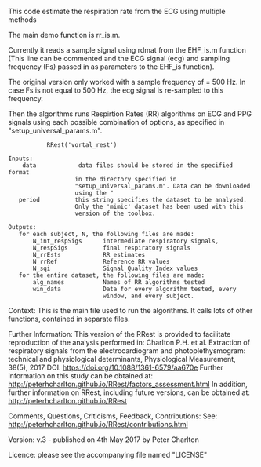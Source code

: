This code estimate the respiration rate from the ECG using multiple methods

The main demo function is rr_is.m. 

Currently it reads a sample signal using rdmat from the EHF_is.m function (This line can be commented and the ECG signal (ecg) and sampling frequency (Fs) passed in as parameters to the EHF_is function).


The original version only worked with a sample frequency of = 500 Hz. In case Fs is not equal to 500 Hz, the ecg signal is re-sampled to this frequency.


Then the algorithms runs Respirtion Rates (RR) algorithms on ECG and PPG signals using each possible combination of options, as specified in "setup_universal_params.m".

               RRest('vortal_rest')

	Inputs:
		data            data files should be stored in the specified format
                       in the directory specified in
                       "setup_universal_params.m". Data can be downloaded
                       using the "
       period          this string specifies the dataset to be analysed.
                       Only the 'mimic' dataset has been used with this
                       version of the toolbox.

	Outputs:
       for each subject, N, the following files are made:
           N_int_respSigs      intermediate respiratory signals,
           N_respSigs          final respiratory signals
           N_rrEsts            RR estimates
           N_rrRef             Reference RR values
           N_sqi               Signal Quality Index values
       for the entire dataset, the following files are made:
           alg_names           Names of RR algorithms tested
           win_data            Data for every algorithm tested, every
                               window, and every subject.

   Context:    This is the main file used to run the algorithms. It calls
               lots of other functions, contained in separate files.
           
   Further Information:
       This version of the RRest is provided to facilitate reproduction of
       the analysis performed in:
           Charlton P.H. et al. Extraction of respiratory signals from the 
           electrocardiogram and photoplethysmogram: technical and physiological
           determinants, Physiological Measurement, 38(5), 2017
           DOI: https://doi.org/10.1088/1361-6579/aa670e
       Further information on this study can be obtained at:
           http://peterhcharlton.github.io/RRest/factors_assessment.html
       In addition, further information on RRest, including future
       versions, can be obtained at:
           http://peterhcharlton.github.io/RRest

   Comments, Questions, Criticisms, Feedback, Contributions:
       See: http://peterhcharlton.github.io/RRest/contributions.html

   Version:
       v.3 - published on 4th May 2017 by Peter Charlton

   Licence:
       please see the accompanying file named "LICENSE"





